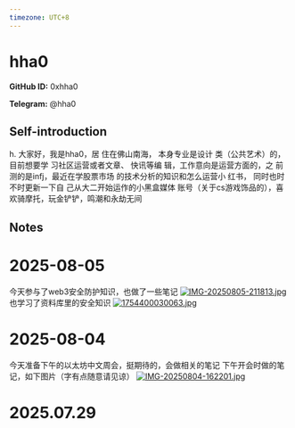 ```yaml
---
timezone: UTC+8
---
```


# hha0

**GitHub ID:** 0xhha0

**Telegram:** @hha0

## Self-introduction

h. 大家好，我是hha0，居 住在佛山南海， 本身专业是设计 类（公共艺术）的，目前想要学 习社区运营或者文章、 快讯等编 辑，工作意向是运营方面的，之 前测的是infj，最近在学股票市场 的技术分析的知识和怎么运营小 红书， 同时也时不时更新一下自 己从大二开始运作的小黑盒媒体 账号（关于cs游戏饰品的），喜 欢骑摩托，玩金铲铲，鸣潮和永劫无间

## Notes

<!-- Content_START -->
# 2025-08-05

今天参与了web3安全防护知识，也做了一些笔记
[![IMG-20250805-211813.jpg](https://i.postimg.cc/bNsTD5SY/IMG-20250805-211813.jpg)](https://postimg.cc/zVYW40k4)
也学习了资料库里的安全知识
[![1754400030063.jpg](https://i.postimg.cc/Rh0TTsPR/1754400030063.jpg)](https://postimg.cc/tZLPq5GZ)

# 2025-08-04

今天准备下午的以太坊中文周会，挺期待的，会做相关的笔记
下午开会时做的笔记，如下图片（字有点随意请见谅）
[![IMG-20250804-162201.jpg](https://i.postimg.cc/pL3bt7BB/IMG-20250804-162201.jpg)](https://postimg.cc/VJ9HqKpS)

# 2025.07.29


<!-- Content_END -->
